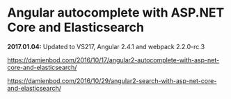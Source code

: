 # Angular autocomplete with ASP.NET Core and Elasticsearch


<b>2017.01.04:</b> Updated to VS217, Angular 2.4.1 and webpack 2.2.0-rc.3

https://damienbod.com/2016/10/17/angular2-autocomplete-with-asp-net-core-and-elasticsearch/

https://damienbod.com/2016/10/29/angular2-search-with-asp-net-core-and-elasticsearch/
